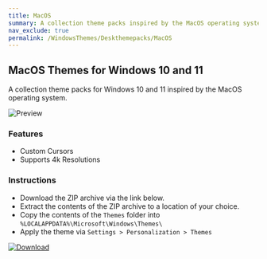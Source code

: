 ```yaml
---
title: MacOS
summary: A collection theme packs inspired by the MacOS operating system
nav_exclude: true
permalink: /WindowsThemes/Deskthemepacks/MacOS
---
```


## MacOS Themes for Windows 10 and 11

A collection theme packs for Windows 10 and 11 inspired by the MacOS operating system.

![Preview](https://gitlab.com/the-back-room/deskthemepacks/sfw/macos/-/raw/main/Extras/Preview.bmp)

### Features

- Custom Cursors
- Supports 4k Resolutions

### Instructions

- Download the ZIP archive via the link below.
- Extract the contents of the ZIP archive to a location of your choice.
- Copy the contents of the `Themes` folder into `%LOCALAPPDATA%\Microsoft\Windows\Themes\`
- Apply the theme via `Settings > Personalization > Themes`

[![Download](https://img.shields.io/badge/Download-black?style=plastic&logoColor=white&logoSize=auto&labelColor=green&color=black&cacheSeconds=3600)](https://gitlab.com/the-back-room/deskthemepacks/sfw/macos/-/archive/main/macos-main.zip)